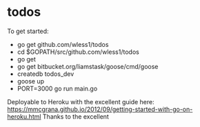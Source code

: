 # todos

To get started:

* go get github.com/wless1/todos
* cd $GOPATH/src/github.com/wless1/todos
* go get
* go get bitbucket.org/liamstask/goose/cmd/goose
* createdb todos_dev
* goose up
* PORT=3000 go run main.go

Deployable to Heroku with the excellent guide here: https://mmcgrana.github.io/2012/09/getting-started-with-go-on-heroku.html
Thanks to the excellent 

